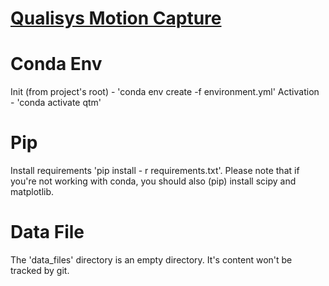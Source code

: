 # [Qualisys Motion Capture](https://www.qualisys.com/)

# Conda Env

Init (from project's root) - 'conda env create -f environment.yml'
Activation - 'conda activate qtm'

# Pip
Install requirements 'pip install - r requirements.txt'. 
Please note that if you're not working with conda, you should also (pip) install scipy and matplotlib.

# Data File
The 'data_files' directory is an empty directory. It's content won't be tracked by git.